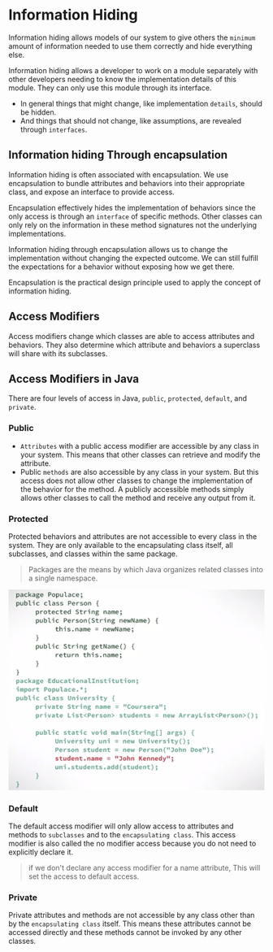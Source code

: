 # Information Hiding

Information hiding allows models of our system to give others the `minimum` amount of information needed to use them correctly and hide everything else. 

Information hiding allows a developer to work on a module separately with other developers needing to know the implementation details of this module. They can only use this module through its interface. 

- In general things that might change, like implementation `details`, should be hidden. 
- And things that should not change, like assumptions, are revealed through `interfaces`.

## Information hiding Through encapsulation
Information hiding is often associated with encapsulation. We use encapsulation to bundle attributes and behaviors into their appropriate class, and expose an interface to provide access. 

Encapsulation effectively hides the implementation of behaviors since the only access is through an `interface` of specific methods. Other classes can only rely on the information in these method signatures not the underlying implementations. 

Information hiding through encapsulation allows us to change the implementation without changing the expected outcome. We can still fulfill the expectations for a behavior without exposing how we get there.

Encapsulation is the practical design principle used to apply the concept of information hiding.

## Access Modifiers
Access modifiers change which classes are able to access attributes and behaviors. They also determine which attribute and behaviors a superclass will share with its subclasses.

## Access Modifiers in Java
There are four levels of access in Java, `public`, `protected`, `default`, and `private`. 

### Public
- `Attributes` with a public access modifier are accessible by any class in your system. This means that other classes can retrieve and modify the attribute. 
- Public `methods` are also accessible by any class in your system. But this access does not allow other classes to change the implementation of the behavior for the method. A publicly accessible methods simply allows other classes to call the method and receive any output from it. 

### Protected
Protected behaviors and attributes are not accessible to every class in the system. They are only available to the encapsulating class itself, all subclasses, and classes within the same package.

>Packages are the means by which Java organizes related classes into a single namespace. 

![](/img/protected.png)

### Default
The default access modifier will only allow access to attributes and methods to `subclasses` and to the `encapsulating class`. This access modifier is also called the no modifier access because you do not need to explicitly declare it.

>if we don't declare any access modifier for a name attribute, This will set the access to default access.

### Private
Private attributes and methods are not accessible by any class other than by the `encapsulating class` itself. This means these attributes cannot be accessed directly and these methods cannot be invoked by any other classes.

